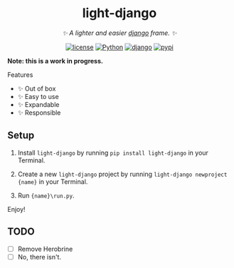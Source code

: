 <div align="center"v>

# light-django
_✨ A lighter and easier [django](https://www.djangoproject.com/) frame. ✨_
<p align="center"></p>
<p align="center">
  <a href="https://www.wtfpl.net/"><img src="https://img.shields.io/github/license/montmorillonite-CN/light-django" alt="license"></a>
  <a href="https://www.python.org/"><img src="https://img.shields.io/badge/python-3.7+-blue.svg" alt="Python"></a>
  <a href="https://www.djangoproject.com/"><img src="https://img.shields.io/badge/django-4.1.5-red.svg" alt="django"></a>
  <a href="https://pypi.org/project/light-django"><img src="https://badgen.net/pypi/v/light-django" alt="pypi"></a>
</p>
</div>


**Note: this is a work in progress.**

Features

- ✨ Out of box
- ✨ Easy to use
- ✨ Expandable
- ✨ Responsible

## Setup

1. Install `light-django` by running `pip install light-django` in your Terminal.

2. Create a new `light-django` project by running `light-django newproject {name}` in your Terminal.

3. Run `{name}\run.py`.

Enjoy!

## TODO

- [ ] Remove Herobrine
- [ ] No, there isn't.
